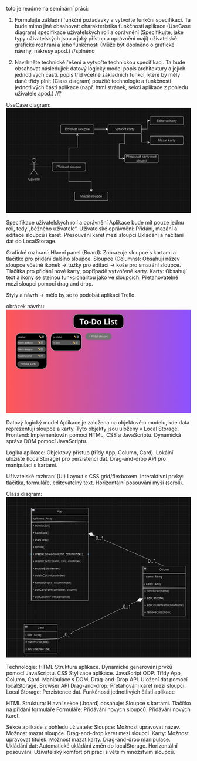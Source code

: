 toto je readme na seminární práci:
1. Formulujte základní funkční požadavky a vytvořte funkční specifikaci. Ta bude mimo jiné obsahovat:
    charakteristika funkčností aplikace (UseCase diagram)
    specifikace uživatelských rolí a oprávnění (Specifikujte, jaké typy uživatelských jsou a jaký přístup a oprávnění mají)
    uživatelské grafické rozhraní a jeho funkčnosti (Může být doplněno o grafické návrhy, nákresy apod.)
    //splněno

2. Navrhněte technické řešení a vytvořte technickou specifikaci. Ta bude obsahovat následující:
    datový logický model
    popis architektury a jejích jednotlivých částí.
    popis tříd včetně základních funkcí, které by měly dané třídy plnit (Class diagram)
použité technologie a funkčnosti jednotlivých částí aplikace (např. html stránek, sekcí aplikace z pohledu uživatele apod.)
//?

UseCase diagram: ![alt text](usecase.png)

Specifikace uživatelských rolí a oprávnění
    Aplikace bude mít pouze jednu roli, tedy „běžného uživatele“.
    Uživatelské oprávnění:
        Přidání, mazání a editace sloupců i karet.
        Přesouvání karet mezi sloupci
        Ukládání a načítání dat do LocalStorage.

Grafické rozhraní:
Hlavní panel (Board):
Zobrazuje sloupce s kartami a tlačítko pro přidání dalšího sloupce.
Sloupce (Columns):
Obsahují název sloupce včetně ikonek -> tužky pro editaci
                                     -> koše pro smazání sloupce.
Tlačítka pro přidání nové karty, popřípadě vytvořené karty.
Karty:
Obsahují text a ikony se stejnou funkcionalitou jako ve sloupcích.
Přetahovatelné mezi sloupci pomocí drag and drop.

Styly a návrh -> mělo by se to podobat aplikaci Trello.

obrázek návrhu:![alt text](grafika.png)

Datový logický model
Aplikace je založena na objektovém modelu, kde data reprezentují sloupce a karty. Tyto objekty jsou uloženy v Local Storage.
Frontend:
    Implementován pomocí HTML, CSS a JavaScriptu.
    Dynamická správa DOM pomocí JavaScriptu.

Logika aplikace:
    Objektový přístup (třídy App, Column, Card).
    Lokální úložiště (localStorage) pro perzistenci dat.
    Drag-and-drop API pro manipulaci s kartami.

Uživatelské rozhraní (UI)
    Layout s CSS grid/flexboxem.
    Interaktivní prvky: tlačítka, formuláře, editovatelný text.
    Horizontální posouvání myší (scroll).

Class diagram: ![alt text](classdiagram.png)

Technologie:
    HTML
        Struktura aplikace.
        Dynamické generování prvků pomocí JavaScriptu.
    CSS
        Stylizace aplikace.
    JavaScript
        OOP: Třídy App, Column, Card.
        Manipulace s DOM.
        Drag-and-Drop API.
        Uložení dat pomocí localStorage.
    Browser API
        Drag-and-drop: Přetahování karet mezi sloupci.
        Local Storage: Perzistence dat.
Funkčnosti jednotlivých částí aplikace

HTML Struktura:
Hlavní sekce (.board) obsahuje:
    Sloupce s kartami.
    Tlačítko na přidání formuláře
    Formuláře:
        Přidávání nových sloupců.
        Přidávání nových karet.

Sekce aplikace z pohledu uživatele:
    Sloupce:
        Možnost upravovat název.
        Možnost mazat sloupce.
        Drag-and-drop karet mezi sloupci.
    Karty:
        Možnost upravovat titulek.
        Možnost mazat karty.
        Drag-and-drop manipulace.
        Ukládání dat:
        Automatické ukládání změn do localStorage.
    Horizontální posouvání:
        Uživatelský komfort při práci s větším množstvím sloupců.


